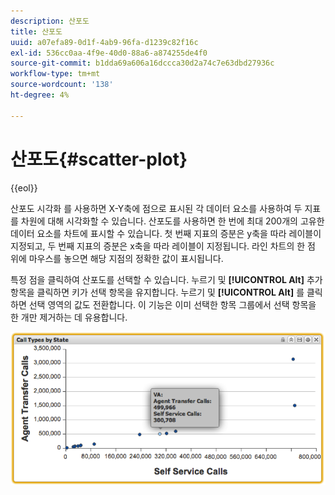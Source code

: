 ```yaml
---
description: 산포도
title: 산포도
uuid: a07efa89-0d1f-4ab9-96fa-d1239c82f16c
exl-id: 536cc0aa-4f9e-40d0-88a6-a874255de4f0
source-git-commit: b1dda69a606a16dccca30d2a74c7e63dbd27936c
workflow-type: tm+mt
source-wordcount: '138'
ht-degree: 4%

---
```


# 산포도{#scatter-plot}

{{eol}}

산포도 시각화 를 사용하면 X-Y축에 점으로 표시된 각 데이터 요소를 사용하여 두 지표를 차원에 대해 시각화할 수 있습니다. 산포도를 사용하면 한 번에 최대 200개의 고유한 데이터 요소를 차트에 표시할 수 있습니다. 첫 번째 지표의 증분은 y축을 따라 레이블이 지정되고, 두 번째 지표의 증분은 x축을 따라 레이블이 지정됩니다. 라인 차트의 한 점 위에 마우스를 놓으면 해당 지점의 정확한 값이 표시됩니다.

특정 점을 클릭하여 산포도를 선택할 수 있습니다. 누르기 및 **[!UICONTROL Alt]** 추가 항목을 클릭하면 키가 선택 항목을 유지합니다. 누르기 및 **[!UICONTROL Alt]** 를 클릭하면 선택 영역의 값도 전환합니다. 이 기능은 이미 선택한 항목 그룹에서 선택 항목을 한 개만 제거하는 데 유용합니다.

![](assets/scatter_plot.png)
